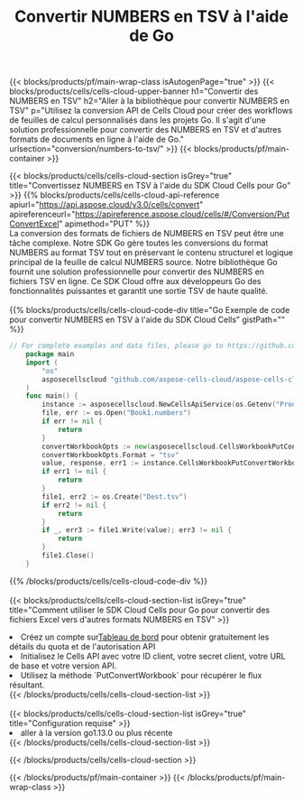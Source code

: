 ﻿---
title:  Convertir NUMBERS en TSV à l'aide de Go
description:  Utilisation du SDK Cloud Aspose.Cells pour Go pour convertir un fichier au format NUMBERS en fichier au format TSV.
---
{{< blocks/products/pf/main-wrap-class isAutogenPage="true" >}}
{{< blocks/products/cells/cells-cloud-upper-banner h1="Convertir des NUMBERS en TSV" h2="Aller à la bibliothèque pour convertir NUMBERS en TSV" p="Utilisez la conversion API de Cells Cloud pour créer des workflows de feuilles de calcul personnalisés dans les projets Go. Il s\'agit d\'une solution professionnelle pour convertir des NUMBERS en TSV et d\'autres formats de documents en ligne à l\'aide de Go." urlsection="conversion/numbers-to-tsv/" >}}
{{< blocks/products/pf/main-container >}}

{{< blocks/products/cells/cells-cloud-section isGrey="true" title="Convertissez NUMBERS en TSV à l\'aide du SDK Cloud Cells pour Go" >}}
{{% blocks/products/cells/cells-cloud-api-reference apiurl="https://api.aspose.cloud/v3.0/cells/convert" apireferenceurl="https://apireference.aspose.cloud/cells/#/Conversion/PutConvertExcel" apimethod="PUT" %}}
<br/>
La conversion des formats de fichiers de NUMBERS en TSV peut être une tâche complexe. Notre SDK Go gère toutes les conversions du format NUMBERS au format TSV tout en préservant le contenu structurel et logique principal de la feuille de calcul NUMBERS source. Notre bibliothèque Go fournit une solution professionnelle pour convertir des NUMBERS en fichiers TSV en ligne. Ce SDK Cloud offre aux développeurs Go des fonctionnalités puissantes et garantit une sortie TSV de haute qualité.
<br/>
<br/>
{{% blocks/products/cells/cells-cloud-code-div title="Go Exemple de code pour convertir NUMBERS en TSV à l\'aide du SDK Cloud Cells" gistPath="" %}}
 
```go
// For complete examples and data files, please go to https://github.com/aspose-cells-cloud/aspose-cells-cloud-go/
    package main
    import (
	    "os"
	    asposecellscloud "github.com/aspose-cells-cloud/aspose-cells-cloud-go/v22"
    )
    func main() {
	    instance := asposecellscloud.NewCellsApiService(os.Getenv("ProductClientId"), os.Getenv("ProductClientSecret"))
	    file, err := os.Open("Book1.numbers")
	    if err != nil {
		    return
	    }
	    convertWorkbookOpts := new(asposecellscloud.CellsWorkbookPutConvertWorkbookOpts)
	    convertWorkbookOpts.Format = "tsv"
	    value, response, err1 := instance.CellsWorkbookPutConvertWorkbook(file, convertWorkbookOpts)
	    if err1 != nil {
		    return
	    }
	    file1, err2 := os.Create("Dest.tsv")
	    if err2 != nil {
		    return
	    }
	    if _, err3 := file1.Write(value); err3 != nil {
		    return
	    }
	    file1.Close()
    }
```
 
{{% /blocks/products/cells/cells-cloud-code-div %}}
<br/>
<br/>
{{< blocks/products/cells/cells-cloud-section-list isGrey="true" title="Comment utiliser le SDK Cloud Cells pour Go pour convertir des fichiers Excel vers d\'autres formats NUMBERS en TSV" >}}
<li> Créez un compte sur<a href="https://dashboard.aspose.cloud/">Tableau de bord</a> pour obtenir gratuitement les détails du quota et de l'autorisation API</li>
<li>Initialisez le Cells API avec votre ID client, votre secret client, votre URL de base et votre version API.</li>
<li>Utilisez la méthode `PutConvertWorkbook` pour récupérer le flux résultant.</li>
{{< /blocks/products/cells/cells-cloud-section-list >}}
<br/>
<br/>
{{< blocks/products/cells/cells-cloud-section-list isGrey="true" title="Configuration requise" >}}
<li>aller à la version go1.13.0 ou plus récente</li>
{{< /blocks/products/cells/cells-cloud-section-list >}}

{{< /blocks/products/cells/cells-cloud-section >}}

{{< /blocks/products/pf/main-container >}}
{{< /blocks/products/pf/main-wrap-class >}}
